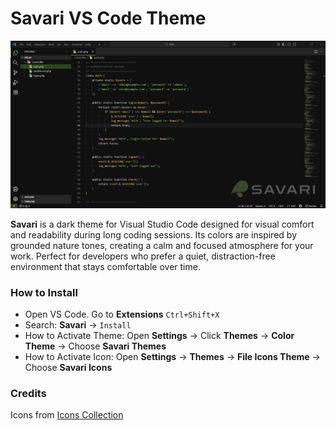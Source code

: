 # Savari VS Code Theme

![Savari Theme Preview](./screenshot.png)

**Savari** is a dark theme for Visual Studio Code designed for visual comfort and readability during long coding sessions. Its colors are inspired by grounded nature tones, creating a calm and focused atmosphere for your work. Perfect for developers who prefer a quiet, distraction-free environment that stays comfortable over time.

### How to Install

- Open VS Code. Go to **Extensions** `Ctrl+Shift+X`
- Search: **Savari** → `Install`
- How to Activate Theme: Open **Settings** → Click **Themes** → **Color Theme** → Choose **Savari Themes**
- How to Activate Icon: Open **Settings** → **Themes** → **File Icons Theme** → Choose **Savari Icons**

### Credits

Icons from [Icons Collection](https://www.svgrepo.com/collection/chunk-16px-thick-interface-icons)
